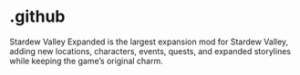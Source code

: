 # .github
Stardew Valley Expanded is the largest expansion mod for Stardew Valley, adding new locations, characters, events, quests, and expanded storylines while keeping the game’s original charm.
